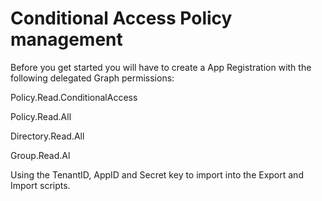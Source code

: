 # Conditional Access Policy management
Before you get started you will have to create a App Registration with the following delegated Graph permissions:

Policy.Read.ConditionalAccess

Policy.Read.All

Directory.Read.All

Group.Read.Al

Using the TenantID, AppID and Secret key to import into the Export and Import scripts.
